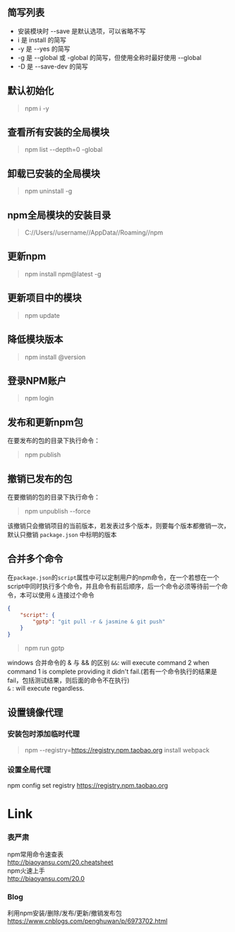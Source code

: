 ## 简写列表
* 安装模块时 --save 是默认选项，可以省略不写
* i 是 install 的简写
* -y 是 --yes 的简写
* -g 是 --global 或 -global 的简写，但使用全称时最好使用 --global
* -D 是 --save-dev 的简写

## 默认初始化
> npm i -y  


## 查看所有安装的全局模块
> npm list --depth=0 -global

## 卸载已安装的全局模块
> npm uninstall -g <package>

## npm全局模块的安装目录
> C://Users//username//AppData//Roaming//npm

## 更新npm
> npm install npm@latest -g

## 更新项目中的模块
> npm update <package>

## 降低模块版本
> npm install <package>@version

## 登录NPM账户
> npm login

## 发布和更新npm包
在要发布的包的目录下执行命令：
> npm publish

## 撤销已发布的包
在要撤销的包的目录下执行命令：
> npm unpublish --force

该撤销只会撤销项目的当前版本，若发表过多个版本，则要每个版本都撤销一次，默认只撤销 `package.json` 中标明的版本


## 合并多个命令
在`package.json`的`script`属性中可以定制用户的npm命令，在一个若想在一个script中同时执行多个命令，并且命令有前后顺序，后一个命令必须等待前一个命令，本可以使用 `&` 连接过个命令
```json
{
    "script": {
        "gptp": "git pull -r & jasmine & git push"
    }
}
```

> npm run gptp

windows 合并命令的 & 与 && 的区别
`&&`: will execute command 2 when command 1 is complete providing it didn't fail.(若有一个命令执行的结果是fail，包括测试结果，则后面的命令不在执行)  
`&` : will execute regardless.

## 设置镜像代理
### 安装包时添加临时代理
> npm --registry=https://registry.npm.taobao.org install webpack 

### 设置全局代理
npm config set registry https://registry.npm.taobao.org



# Link
### 表严肃
npm常用命令速查表  
http://biaoyansu.com/20.cheatsheet  
npm火速上手  
http://biaoyansu.com/20.0
### Blog
利用npm安装/删除/发布/更新/撤销发布包  
https://www.cnblogs.com/penghuwan/p/6973702.html
